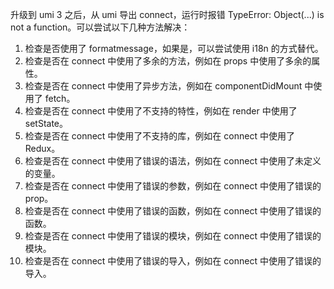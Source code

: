 升级到 umi 3 之后，从 umi 导出 connect，运行时报错 TypeError: Object(...) is not a function。可以尝试以下几种方法解决：

1. 检查是否使用了 formatmessage，如果是，可以尝试使用 i18n 的方式替代。
2. 检查是否在 connect 中使用了多余的方法，例如在 props 中使用了多余的属性。
3. 检查是否在 connect 中使用了异步方法，例如在 componentDidMount 中使用了 fetch。
4. 检查是否在 connect 中使用了不支持的特性，例如在 render 中使用了 setState。
5. 检查是否在 connect 中使用了不支持的库，例如在 connect 中使用了 Redux。
6. 检查是否在 connect 中使用了错误的语法，例如在 connect 中使用了未定义的变量。
7. 检查是否在 connect 中使用了错误的参数，例如在 connect 中使用了错误的 prop。
8. 检查是否在 connect 中使用了错误的函数，例如在 connect 中使用了错误的函数。
9. 检查是否在 connect 中使用了错误的模块，例如在 connect 中使用了错误的模块。
10. 检查是否在 connect 中使用了错误的导入，例如在 connect 中使用了错误的导入。
